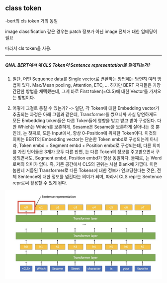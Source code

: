 ## class token
-bert의 cls token 거의 동일

image classification 같은 경우는
patch 정보가 아닌 image 전체애 대한 임베딩이 필요

따라서 cls token을 사용. 

---

##### QNA. BERT에서 왜 CLS Token이 Sentence representation을 담게되는가?
1. 일단, 어떤 Sequence data를 Single vector로 변환하는 방법에는 당연히 여러 방법이 있다. Max/Mean pooling, Attention, ETC, ... 하지만 BERT 저자들은 가장 간단한 방법을 채택했는데, 그게 바로 First token(=CLS)에 대한 Vector를 가져오는 방법이다.


2. 어떻게 그걸로 퉁칠 수 있는가? -> 일단, 각 Token에 대한 Embedding vector가 추출되는 과정은 아래 그림과 같은데, Transformer를 썼으니까 사실 당연하게도 모든 Embedding token들은 다른 Token들에 영향을 받고 받고 받아 구성된다. 다만 Which는 Which를 보존하게, Sesame은 Sesame을 보존하게 살아나는 것 뿐인데, <CLS>는 첫째로, 모든 Input에서, 항상 0-Position에 위치한 Token이다. 이것의 의미는 BERT의 Embedding vector는 단순한 Token embd로 구성되는게 아니라, Token embd + Segment embd + Position embd로 구성되는데, 다른 의미를 가진 단어들은 3개가 모두 다른 반면, <CLS>는 다른 Token의 정보를 주고받으면서 구성되면서도, Segment embd, Position embd가 항상 동일하다. 둘째로, <CLS>는 Word로써의 의미가 없다. 즉, 기존 공간에서 CLS의 권위는 사실 Blank에 가깝다. 이런 놈한테 거듭된 Transformer로 다른 Tokens에 대한 정보가 인코딩한다는 것은, 전체 Sentence에 대한 정보를 넘긴다는 의미가 되며, 따라서 CLS repr는 Sentence repr로써 활용할 수 있게 된다.

![Alt text](image-8.png)